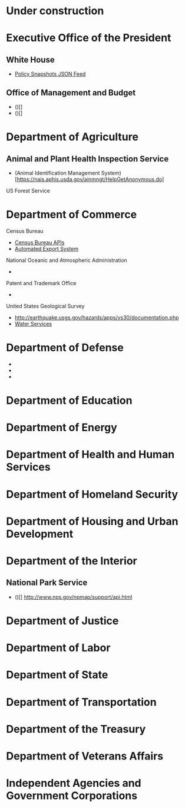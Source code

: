 Under construction
==============




# Executive Office of the President

## White House
* [Policy Snapshots JSON Feed](http://www.whitehouse.gov/developers/policy-snapshots-json-feed)

## Office of Management and Budget
* ()[]
* ()[]

# Department of Agriculture

## Animal and Plant Health Inspection Service
* (Animal Identification Management System)[https://nais.aphis.usda.gov/ainmngt/HelpGetAnonymous.do]



US Forest Service




# Department of Commerce

Census Bureau

* [Census Bureau APIs](http://www.census.gov/developers/)
* [Automated Export System](http://www.aesdirect.gov/developers)


National Oceanic and Atmospheric Administration
* []()

Patent and Trademark Office
* []()

United States Geological Survey


* http://earthquake.usgs.gov/hazards/apps/vs30/documentation.php
* [Water Services](http://waterservices.usgs.gov/)

# Department of Defense


* []()
* []()
* []()

# Department of Education


# Department of Energy


# Department of Health and Human Services


# Department of Homeland Security


# Department of Housing and Urban Development


# Department of the Interior


## National Park Service
* ()[]
http://www.nps.gov/npmap/support/api.html

# Department of Justice


# Department of Labor


# Department of State


# Department of Transportation


# Department of the Treasury


# Department of Veterans Affairs


# Independent Agencies and Government Corporations


